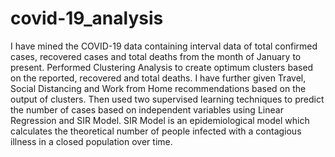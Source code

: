 # covid-19_analysis
I have mined the COVID-19 data containing interval data of total confirmed cases, recovered cases and total deaths from the month of January to present. Performed Clustering Analysis to create optimum clusters based on the reported, recovered and total deaths. I have further given Travel, Social Distancing and Work from Home recommendations based on the output of clusters. Then used two supervised learning techniques to predict the number of cases based on independent variables using Linear Regression and SIR Model. SIR Model is an epidemiological model which calculates the theoretical number of people infected with a contagious illness in a closed population over time.
